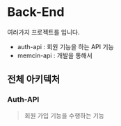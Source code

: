 # Back-End

여러가지 프로젝트를 입니다.

- auth-api : 회원 기능을 하는 API 기능
- memcin-api : 개발을 통해서

## 전체 아키텍처


### Auth-API

> 회원 가입 기능을 수행하는 기능